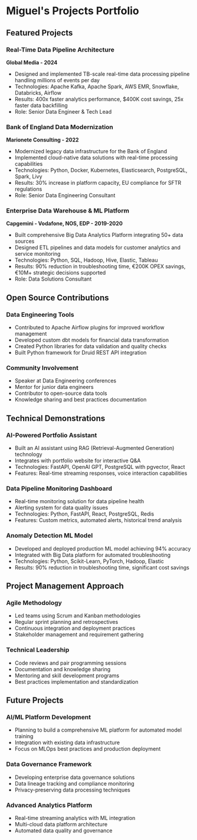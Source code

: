 # Miguel's Projects Portfolio

## Featured Projects

### Real-Time Data Pipeline Architecture
**Global Media - 2024**
- Designed and implemented TB-scale real-time data processing pipeline handling millions of events per day
- Technologies: Apache Kafka, Apache Spark, AWS EMR, Snowflake, Databricks, Airflow
- Results: 400x faster analytics performance, $400K cost savings, 25x faster data backfilling
- Role: Senior Data Engineer & Tech Lead

### Bank of England Data Modernization
**Marionete Consulting - 2022**
- Modernized legacy data infrastructure for the Bank of England
- Implemented cloud-native data solutions with real-time processing capabilities
- Technologies: Python, Docker, Kubernetes, Elasticsearch, PostgreSQL, Spark, Livy
- Results: 30% increase in platform capacity, EU compliance for SFTR regulations
- Role: Senior Data Engineering Consultant

### Enterprise Data Warehouse & ML Platform
**Capgemini - Vodafone, NOS, EDP - 2019-2020**
- Built comprehensive Big Data Analytics Platform integrating 50+ data sources
- Designed ETL pipelines and data models for customer analytics and service monitoring
- Technologies: Python, SQL, Hadoop, Hive, Elastic, Tableau
- Results: 90% reduction in troubleshooting time, €200K OPEX savings, €10M+ strategic decisions supported
- Role: Data Solutions Consultant

## Open Source Contributions

### Data Engineering Tools
- Contributed to Apache Airflow plugins for improved workflow management
- Developed custom dbt models for financial data transformation
- Created Python libraries for data validation and quality checks
- Built Python framework for Druid REST API integration

### Community Involvement
- Speaker at Data Engineering conferences
- Mentor for junior data engineers
- Contributor to open-source data tools
- Knowledge sharing and best practices documentation

## Technical Demonstrations

### AI-Powered Portfolio Assistant
- Built an AI assistant using RAG (Retrieval-Augmented Generation) technology
- Integrates with portfolio website for interactive Q&A
- Technologies: FastAPI, OpenAI GPT, PostgreSQL with pgvector, React
- Features: Real-time streaming responses, voice interaction capabilities

### Data Pipeline Monitoring Dashboard
- Real-time monitoring solution for data pipeline health
- Alerting system for data quality issues
- Technologies: Python, FastAPI, React, PostgreSQL, Redis
- Features: Custom metrics, automated alerts, historical trend analysis

### Anomaly Detection ML Model
- Developed and deployed production ML model achieving 94% accuracy
- Integrated with Big Data platform for automated troubleshooting
- Technologies: Python, Scikit-Learn, PyTorch, Hadoop, Elastic
- Results: 90% reduction in troubleshooting time, significant cost savings

## Project Management Approach

### Agile Methodology
- Led teams using Scrum and Kanban methodologies
- Regular sprint planning and retrospectives
- Continuous integration and deployment practices
- Stakeholder management and requirement gathering

### Technical Leadership
- Code reviews and pair programming sessions
- Documentation and knowledge sharing
- Mentoring and skill development programs
- Best practices implementation and standardization

## Future Projects

### AI/ML Platform Development
- Planning to build a comprehensive ML platform for automated model training
- Integration with existing data infrastructure
- Focus on MLOps best practices and production deployment

### Data Governance Framework
- Developing enterprise data governance solutions
- Data lineage tracking and compliance monitoring
- Privacy-preserving data processing techniques

### Advanced Analytics Platform
- Real-time streaming analytics with ML integration
- Multi-cloud data platform architecture
- Automated data quality and governance
